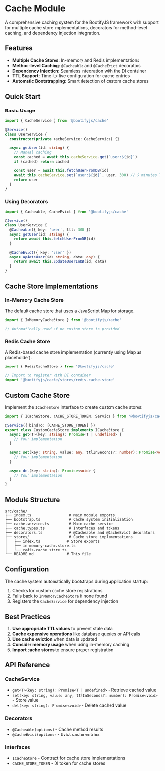 # Cache Module

A comprehensive caching system for the BootifyJS framework with support for multiple cache store implementations, decorators for method-level caching, and dependency injection integration.

## Features

- **Multiple Cache Stores**: In-memory and Redis implementations
- **Method-level Caching**: `@Cacheable` and `@CacheEvict` decorators
- **Dependency Injection**: Seamless integration with the DI container
- **TTL Support**: Time-to-live configuration for cache entries
- **Automatic Bootstrapping**: Smart detection of custom cache stores

## Quick Start

### Basic Usage

```typescript
import { CacheService } from '@bootifyjs/cache'

@Service()
class UserService {
  constructor(private cacheService: CacheService) {}

  async getUser(id: string) {
    // Manual caching
    const cached = await this.cacheService.get(`user:${id}`)
    if (cached) return cached

    const user = await this.fetchUserFromDB(id)
    await this.cacheService.set(`user:${id}`, user, 300) // 5 minutes TTL
    return user
  }
}
```

### Using Decorators

```typescript
import { Cacheable, CacheEvict } from '@bootifyjs/cache'

@Service()
class UserService {
  @Cacheable({ key: 'user', ttl: 300 })
  async getUser(id: string) {
    return await this.fetchUserFromDB(id)
  }

  @CacheEvict({ key: 'user' })
  async updateUser(id: string, data: any) {
    return await this.updateUserInDB(id, data)
  }
}
```

## Cache Store Implementations

### In-Memory Cache Store

The default cache store that uses a JavaScript Map for storage.

```typescript
import { InMemoryCacheStore } from '@bootifyjs/cache'

// Automatically used if no custom store is provided
```

### Redis Cache Store

A Redis-based cache store implementation (currently using Map as placeholder).

```typescript
import { RedisCacheStore } from '@bootifyjs/cache'

// Import to register with DI container
import '@bootifyjs/cache/stores/redis-cache.store'
```

## Custom Cache Store

Implement the `ICacheStore` interface to create custom cache stores:

```typescript
import { ICacheStore, CACHE_STORE_TOKEN, Service } from '@bootifyjs/cache'

@Service({ bindTo: [CACHE_STORE_TOKEN] })
export class CustomCacheStore implements ICacheStore {
  async get<T>(key: string): Promise<T | undefined> {
    // Your implementation
  }

  async set(key: string, value: any, ttlInSeconds?: number): Promise<void> {
    // Your implementation
  }

  async del(key: string): Promise<void> {
    // Your implementation
  }
}
```

## Module Structure

```
src/cache/
├── index.ts                 # Main module exports
├── bootstrap.ts             # Cache system initialization
├── cache.service.ts         # Main cache service
├── cache.types.ts           # Interfaces and tokens
├── decorators.ts            # @Cacheable and @CacheEvict decorators
├── stores/                  # Cache store implementations
│   ├── index.ts            # Store exports
│   ├── in-memory-cache.store.ts
│   └── redis-cache.store.ts
└── README.md               # This file
```

## Configuration

The cache system automatically bootstraps during application startup:

1. Checks for custom cache store registrations
2. Falls back to `InMemoryCacheStore` if none found
3. Registers the `CacheService` for dependency injection

## Best Practices

1. **Use appropriate TTL values** to prevent stale data
2. **Cache expensive operations** like database queries or API calls
3. **Use cache eviction** when data is updated
4. **Consider memory usage** when using in-memory caching
5. **Import cache stores** to ensure proper registration

## API Reference

### CacheService

- `get<T>(key: string): Promise<T | undefined>` - Retrieve cached value
- `set(key: string, value: any, ttlInSeconds?: number): Promise<void>` - Store value
- `del(key: string): Promise<void>` - Delete cached value

### Decorators

- `@Cacheable(options)` - Cache method results
- `@CacheEvict(options)` - Evict cache entries

### Interfaces

- `ICacheStore` - Contract for cache store implementations
- `CACHE_STORE_TOKEN` - DI token for cache stores